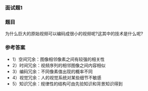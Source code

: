 
# <h3 id="subject_001">面试题1</h3>

### 题目

为什么巨大的原始视频可以编码成很小的视频呢?这其中的技术是什么呢?

### 参考答案

* 1）空间冗余：图像相邻像素之间有较强的相关性
* 2）时间冗余：视频序列的相邻图像之间内容相似
* 3）编码冗余：不同像素值出现的概率不同
* 4）视觉冗余：人的视觉系统对某些细节不敏感
* 5）知识冗余：规律性的结构可由先验知识和背景知识得到
